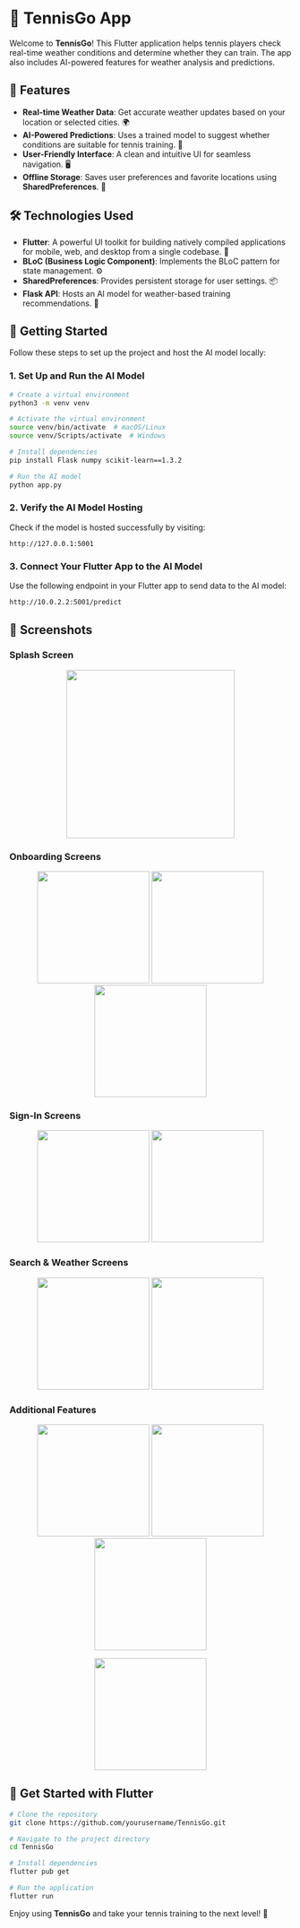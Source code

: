 # 🎾 TennisGo App

Welcome to **TennisGo**! This Flutter application helps tennis players check real-time weather conditions and determine whether they can train. The app also includes AI-powered features for weather analysis and predictions.

## 🌟 Features

- **Real-time Weather Data**: Get accurate weather updates based on your location or selected cities. 🌍
- **AI-Powered Predictions**: Uses a trained model to suggest whether conditions are suitable for tennis training. 🎾
- **User-Friendly Interface**: A clean and intuitive UI for seamless navigation. 🖥️
- **Offline Storage**: Saves user preferences and favorite locations using **SharedPreferences**. 💾

## 🛠️ Technologies Used

- **Flutter**: A powerful UI toolkit for building natively compiled applications for mobile, web, and desktop from a single codebase. 📱
- **BLoC (Business Logic Component)**: Implements the BLoC pattern for state management. ⚙️
- **SharedPreferences**: Provides persistent storage for user settings. 📦
- **Flask API**: Hosts an AI model for weather-based training recommendations. 🚀

## 🚀 Getting Started

Follow these steps to set up the project and host the AI model locally:

### 1. Set Up and Run the AI Model

```bash
# Create a virtual environment
python3 -m venv venv

# Activate the virtual environment
source venv/bin/activate  # macOS/Linux
source venv/Scripts/activate  # Windows

# Install dependencies
pip install Flask numpy scikit-learn==1.3.2

# Run the AI model
python app.py
```

### 2. Verify the AI Model Hosting
Check if the model is hosted successfully by visiting:
```
http://127.0.0.1:5001
```

### 3. Connect Your Flutter App to the AI Model
Use the following endpoint in your Flutter app to send data to the AI model:
```
http://10.0.2.2:5001/predict
```

## 📸 Screenshots

### **Splash Screen**
<p align="center">
  <img src="https://github.com/user-attachments/assets/15f77474-d9f2-4f70-934a-7a7d9b18376f" width="300">
</p>

### **Onboarding Screens**
<p align="center">
  <img src="https://github.com/user-attachments/assets/49e1cb8f-501a-48e7-a2a1-9ec92afc1e59" width="200"> 
  <img src="https://github.com/user-attachments/assets/daeadbc2-3532-4d5c-b934-c4a070156643" width="200"> 
  <img src="https://github.com/user-attachments/assets/5f30fc1b-dc25-4afd-ade0-f357f812826b" width="200"> 
</p>

### **Sign-In Screens**
<p align="center">
  <img src="https://github.com/user-attachments/assets/5cfa36c6-f0e4-4675-951c-993c5a1b26e6" width="200"> 
  <img src="https://github.com/user-attachments/assets/0849916f-f1e0-4ffe-81a8-9f809e0ac99b" width="200">
</p>

### **Search & Weather Screens**
<p align="center">
  <img src="https://github.com/user-attachments/assets/21b40f41-da80-4e01-b7b3-ad77c6cb968a" width="200"> 
  <img src="https://github.com/user-attachments/assets/7ae648f5-0e37-4ca7-ab53-cde138891525" width="200">
</p>

### **Additional Features**
<p align="center">
  <img src="https://github.com/user-attachments/assets/00e614de-8726-4690-9212-8dbf9a74663d" width="200"> 
  <img src="https://github.com/user-attachments/assets/6d1887c0-1d89-4e62-9e0c-ac3988cd87c3" width="200"> 
  <img src="https://github.com/user-attachments/assets/6ca3cd50-26d0-4862-b235-3a00ffdfea2a" width="200"> 
</p>
<p align="center">
  <img src="https://github.com/user-attachments/assets/ddf7b87a-969a-434c-8554-f16ced1253be" width="200">
</p>

## 🎾 Get Started with Flutter

```bash
# Clone the repository
git clone https://github.com/yourusername/TennisGo.git

# Navigate to the project directory
cd TennisGo

# Install dependencies
flutter pub get

# Run the application
flutter run
```

Enjoy using **TennisGo** and take your tennis training to the next level! 🚀
